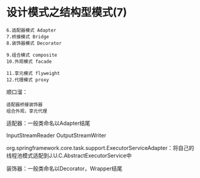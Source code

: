 # 设计模式之结构型模式(7)
	
	6.适配器模式 Adapter
	7.桥接模式 Bridge
	8.装饰器模式 Decorator
	
	9.组合模式 composite
	10.外观模式 facade
	
	11.享元模式 flyweight
	12.代理模式 proxy
	
顺口溜：
	
	适配器桥接装饰器
	组合外观，享元代理
	
	
适配器：一般类命名以Adapter结尾

InputStreamReader
OutputStreamWriter

org.springframework.core.task.support.ExecutorServiceAdapter：将自己的线程池模式适配到J.U.C.AbstractExecutorService中

装饰器：一般类命名以Decorator，Wrapper结尾







